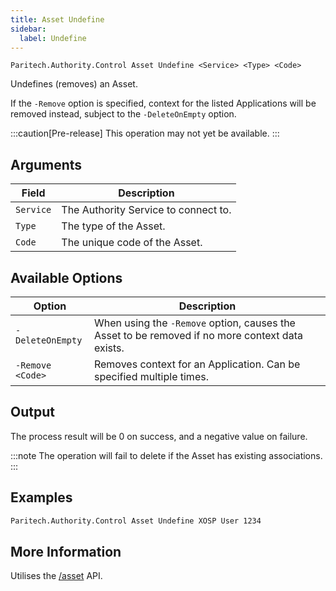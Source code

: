 ```yaml
---
title: Asset Undefine
sidebar:
  label: Undefine
---
```


`Paritech.Authority.Control Asset Undefine <Service> <Type> <Code>`

Undefines (removes) an Asset.

If the `-Remove` option is specified, context for the listed Applications will be removed instead, subject to the `-DeleteOnEmpty` option.

:::caution[Pre-release]
This operation may not yet be available.
:::

## Arguments

| Field     | Description |
|-----------|-------------|
| `Service` | The Authority Service to connect to. |
| `Type`    | The type of the Asset. |
| `Code`    | The unique code of the Asset. |

## Available Options

| Option                  | Description |
|-------------------------|-------------|
| `-DeleteOnEmpty`        | When using the `-Remove` option, causes the Asset to be removed if no more context data exists. |
| `-Remove <Code>`        | Removes context for an Application. Can be specified multiple times. |

## Output

The process result will be 0 on success, and a negative value on failure.

:::note
The operation will fail to delete if the Asset has existing associations.
:::

## Examples

```sh
Paritech.Authority.Control Asset Undefine XOSP User 1234
```

## More Information

Utilises the [/asset](../../../rest/asset/bytype-bycode-code/) API.
